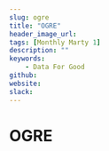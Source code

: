 ```yaml
---
slug: ogre
title: "OGRE"
header_image_url: 
tags: [Monthly Marty 1]
description: ""
keywords:
    - Data For Good
github: 
website: 
slack: 
---
```


# OGRE